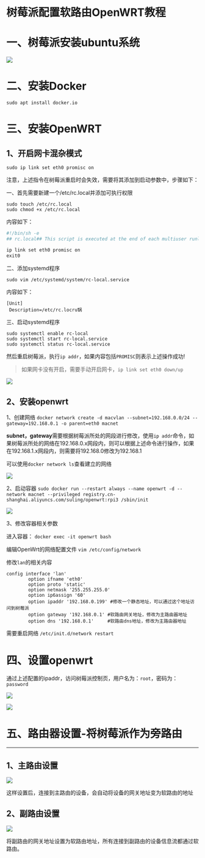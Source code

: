 # 树莓派配置软路由OpenWRT教程

# 一、树莓派安装ubuntu系统
![](https://picgo.dalualex.com/Untitled.png)

# 二、安装Docker
`sudo apt install docker.io`

# 三、安装OpenWRT
## 1、开启网卡混杂模式

`sudo ip link set eth0 promisc on`

注意，上述指令在树莓派重启时会失效，需要将其添加到启动参数中，步骤如下：

一、首先需要新建一个/etc/rc.local并添加可执行权限

```
sudo touch /etc/rc.local
sudo chmod +x /etc/rc.local
```

 内容如下：

```bash
#!/bin/sh -e
## rc.local## This script is executed at the end of each multiuser runlevel.# Make sure that the script will "exit 0" on success or any other# value on error.## In order to enable or disable this script just change the execution# bits.## By default this script does nothing.

ip link set eth0 promisc on
exit0
```

二、添加systemd程序

`sudo vim /etc/systemd/system/rc-local.service`

内容如下：

```
[Unit]
 Description=/etc/rc.locru锅
```

三、启动systemd程序

```
sudo systemctl enable rc-local
sudo systemctl start rc-local.service
sudo systemctl status rc-local.service
```

然后重启树莓派，执行`ip addr`，如果内容包括`PROMISC`则表示上述操作成功!

> 如果网卡没有开启，需要手动开启网卡，`ip link set eth0 down/up`

![](https://picgo.dalualex.com/Untitled1.png)

## 2、安装openwrt

1、创建网络
`docker network create -d macvlan --subnet=192.168.0.0/24 --gateway=192.168.0.1 -o parent=eth0 macnet`

**subnet，gateway**需要根据树莓派所处的网段进行修改，使用`ip addr`命令，如果树莓派所处的网络在192.168.0.x网段内，则可以根据上述命令进行操作，如果在192.168.1.x网段内，则需要将192.168.0修改为192.168.1

可以使用`docker network ls`查看建立的网络

![](https://picgo.dalualex.com/Untitled2.png)

2、启动容器
`sudo docker run --restart always --name openwrt -d --network macnet --privileged registry.cn-shanghai.aliyuncs.com/suling/openwrt:rpi3 /sbin/init`

![](https://picgo.dalualex.com/Untitled3.png)

3、修改容器相关参数

进入容器：
`docker exec -it openwrt bash`

编辑OpenWrt的网络配置文件
`vim /etc/config/network`

修改`lan`的相关内容

```
config interface 'lan'
        option ifname 'eth0'
        option proto 'static'
        option netmask '255.255.255.0'
        option ip6assign '60'
        option ipaddr '192.168.0.199' #修改一个静态地址，可以通过这个地址访问到树莓派
        option gateway '192.168.0.1' #软路由网关地址，修改为主路由器地址
        option dns '192.168.0.1'     #软路由dns地址，修改为主路由器地址
```

需要重启网络
`/etc/init.d/network restart`

# 四、设置openwrt

通过上述配置的ipaddr，访问树莓派控制页，用户名为：`root`，密码为：`password`

![](https://picgo.dalualex.com/Untitled4.png)

![](https://picgo.dalualex.com/Untitled5.png)

# 五、路由器设置-将树莓派作为旁路由

---

## 1、主路由设置

![](https://picgo.dalualex.com/Untitled6.png)

这样设置后，连接到主路由的设备，会自动将设备的网关地址变为软路由的地址

## 2、副路由设置

![](https://picgo.dalualex.com/Untitled7.png)

将副路由的网关地址设置为软路由地址，所有连接到副路由的设备信息流都通过软路由。